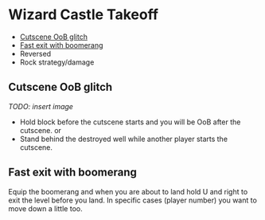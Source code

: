 # Wizard Castle Takeoff

- [Cutscene OoB glitch](#cutscene)
- [Fast exit with boomerang](#fastexit)
- Reversed
- Rock strategy/damage

## <a name="cutscene"></a>Cutscene OoB glitch

*TODO: insert image*

- Hold block before the cutscene starts and you will be OoB after the cutscene.
or
- Stand behind the destroyed well while another player starts the cutscene.

## <a name="fastexit"></a>Fast exit with boomerang

Equip the boomerang and when you are about to land hold U and right to exit the level before you land. In specific cases (player number) you want to move down a little too.
